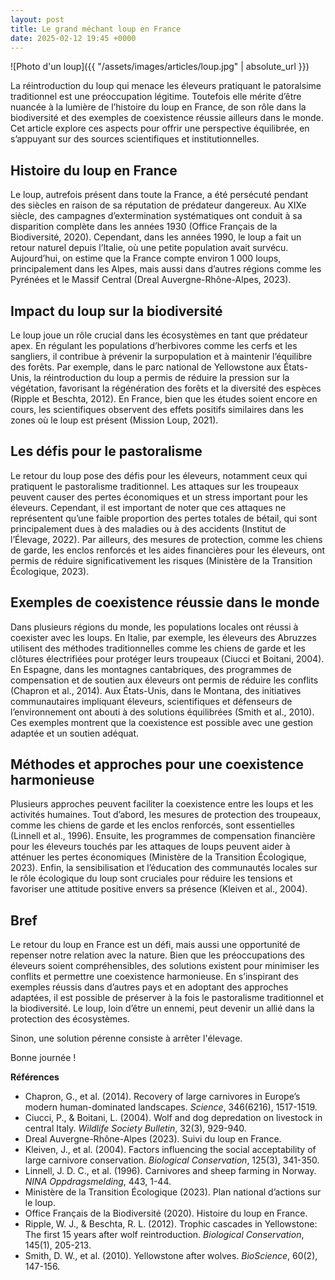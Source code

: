 ```yaml
---
layout: post
title: Le grand méchant loup en France
date: 2025-02-12 19:45 +0000
---
```


![Photo d'un loup]({{ "/assets/images/articles/loup.jpg" | absolute_url }})

La réintroduction du loup qui menace les éleveurs pratiquant le patoralsime traditionnel est une préoccupation légitime. Toutefois elle mérite d’être nuancée à la lumière de l’histoire du loup en France, de son rôle dans la biodiversité et des exemples de coexistence réussie ailleurs dans le monde. Cet article explore ces aspects pour offrir une perspective équilibrée, en s’appuyant sur des sources scientifiques et institutionnelles.

## Histoire du loup en France

Le loup, autrefois présent dans toute la France, a été persécuté pendant des siècles en raison de sa réputation de prédateur dangereux. Au XIXe siècle, des campagnes d’extermination systématiques ont conduit à sa disparition complète dans les années 1930 (Office Français de la Biodiversité, 2020). Cependant, dans les années 1990, le loup a fait un retour naturel depuis l’Italie, où une petite population avait survécu. Aujourd’hui, on estime que la France compte environ 1 000 loups, principalement dans les Alpes, mais aussi dans d’autres régions comme les Pyrénées et le Massif Central (Dreal Auvergne-Rhône-Alpes, 2023).

## Impact du loup sur la biodiversité

Le loup joue un rôle crucial dans les écosystèmes en tant que prédateur apex. En régulant les populations d’herbivores comme les cerfs et les sangliers, il contribue à prévenir la surpopulation et à maintenir l’équilibre des forêts. Par exemple, dans le parc national de Yellowstone aux États-Unis, la réintroduction du loup a permis de réduire la pression sur la végétation, favorisant la régénération des forêts et la diversité des espèces (Ripple et Beschta, 2012). En France, bien que les études soient encore en cours, les scientifiques observent des effets positifs similaires dans les zones où le loup est présent (Mission Loup, 2021).

## Les défis pour le pastoralisme

Le retour du loup pose des défis pour les éleveurs, notamment ceux qui pratiquent le pastoralisme traditionnel. Les attaques sur les troupeaux peuvent causer des pertes économiques et un stress important pour les éleveurs. Cependant, il est important de noter que ces attaques ne représentent qu’une faible proportion des pertes totales de bétail, qui sont principalement dues à des maladies ou à des accidents (Institut de l’Élevage, 2022). Par ailleurs, des mesures de protection, comme les chiens de garde, les enclos renforcés et les aides financières pour les éleveurs, ont permis de réduire significativement les risques (Ministère de la Transition Écologique, 2023).

## Exemples de coexistence réussie dans le monde

Dans plusieurs régions du monde, les populations locales ont réussi à coexister avec les loups. En Italie, par exemple, les éleveurs des Abruzzes utilisent des méthodes traditionnelles comme les chiens de garde et les clôtures électrifiées pour protéger leurs troupeaux (Ciucci et Boitani, 2004). En Espagne, dans les montagnes cantabriques, des programmes de compensation et de soutien aux éleveurs ont permis de réduire les conflits (Chapron et al., 2014). Aux États-Unis, dans le Montana, des initiatives communautaires impliquant éleveurs, scientifiques et défenseurs de l’environnement ont abouti à des solutions équilibrées (Smith et al., 2010). Ces exemples montrent que la coexistence est possible avec une gestion adaptée et un soutien adéquat.

## Méthodes et approches pour une coexistence harmonieuse

Plusieurs approches peuvent faciliter la coexistence entre les loups et les activités humaines. Tout d’abord, les mesures de protection des troupeaux, comme les chiens de garde et les enclos renforcés, sont essentielles (Linnell et al., 1996). Ensuite, les programmes de compensation financière pour les éleveurs touchés par les attaques de loups peuvent aider à atténuer les pertes économiques (Ministère de la Transition Écologique, 2023). Enfin, la sensibilisation et l’éducation des communautés locales sur le rôle écologique du loup sont cruciales pour réduire les tensions et favoriser une attitude positive envers sa présence (Kleiven et al., 2004).

## Bref

Le retour du loup en France est un défi, mais aussi une opportunité de repenser notre relation avec la nature. Bien que les préoccupations des éleveurs soient compréhensibles, des solutions existent pour minimiser les conflits et permettre une coexistence harmonieuse. En s’inspirant des exemples réussis dans d’autres pays et en adoptant des approches adaptées, il est possible de préserver à la fois le pastoralisme traditionnel et la biodiversité. Le loup, loin d’être un ennemi, peut devenir un allié dans la protection des écosystèmes.

Sinon, une solution pérenne consiste à arrêter l'élevage.

Bonne journée !

**Références**  
- Chapron, G., et al. (2014). Recovery of large carnivores in Europe’s modern human-dominated landscapes. *Science*, 346(6216), 1517-1519.  
- Ciucci, P., & Boitani, L. (2004). Wolf and dog depredation on livestock in central Italy. *Wildlife Society Bulletin*, 32(3), 929-940.  
- Dreal Auvergne-Rhône-Alpes (2023). Suivi du loup en France.  
- Kleiven, J., et al. (2004). Factors influencing the social acceptability of large carnivore conservation. *Biological Conservation*, 125(3), 341-350.  
- Linnell, J. D. C., et al. (1996). Carnivores and sheep farming in Norway. *NINA Oppdragsmelding*, 443, 1-44.  
- Ministère de la Transition Écologique (2023). Plan national d’actions sur le loup.  
- Office Français de la Biodiversité (2020). Histoire du loup en France.  
- Ripple, W. J., & Beschta, R. L. (2012). Trophic cascades in Yellowstone: The first 15 years after wolf reintroduction. *Biological Conservation*, 145(1), 205-213.  
- Smith, D. W., et al. (2010). Yellowstone after wolves. *BioScience*, 60(2), 147-156.